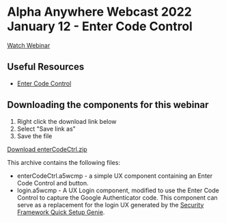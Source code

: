 # Alpha Anywhere Webcast 2022 January 12 - Enter Code Control

[Watch Webinar](https://youtu.be/IS-5XYVa6Sw)

## Useful Resources
 - [Enter Code Control](https://documentation.alphasoftware.com/documentation/index?search=ux%20enter%20code%20control)

## Downloading the components for this webinar

1. Right click the download link below
2. Select "Save link as"
3. Save the file

<a id="raw-url" href="https://github.com/alphaanywhere/Alpha-Anywhere-Webinars/raw/master/2022%2001%2012/enterCodeCtrl.zip">Download enterCodeCtrl.zip</a>

This archive contains the following files:

 - enterCodeCtrl.a5wcmp - a simple UX component containing an Enter Code Control and button.
 - login.a5wcmp - A UX Login component, modified to use the Enter Code Control to capture the Google Authenticator code. This component can serve as a replacement for the login UX generated by the [Security Framework Quick Setup Genie](https://documentation.alphasoftware.com/documentation/index?search=security%20quicksetup).
